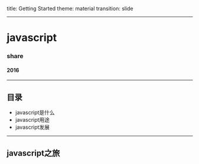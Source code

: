 title: Getting Started
theme: material
transition: slide

---

# javascript
### share
#### 2016

---

## 目录

* javascript是什么
* javascript用途
* javascript发展

---

## javascript之旅